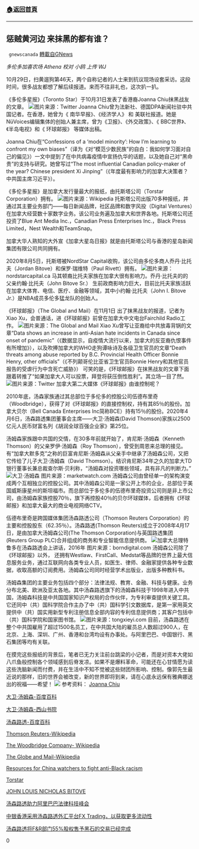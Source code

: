 ###  [:house:返回首頁](https://github.com/ourhimalayas/txt)
---

## 惩贼黄河边 来抹黑的都有谁？
` gnewscanada` [轉載自GNews](https://gnews.org/zh-hans/558390/)

*多伦多加喜农场 Athena
校对 小鸥 上传 WJ*

10月29日，扫黄遛狗第46天，两个自称记者的人士来到抗议现场设套采访。这段时间，很多战友都想了解后续报道。来而不往非礼也，这次扒一扒。

《多伦多星报》（Toronto Star）于10月31日发表了香港裔Joanna Chiu抹黑战友的文章。
![]()![](https://gnews-media-offload.s3.amazonaws.com/wp-content/uploads/2020/11/14090651/%E5%B1%8F%E5%B9%95%E6%88%AA%E5%9B%BE4.png)图片来源：Twitter
Joanna Chiu曾为法新社、德国DPA新闻社驻中共国记者。在香港，她曾为《 南华早报》、《经济学人》 和 美联社报道。她是NüVoices编辑集体的创始人兼主席，曾为《卫报》、《外交政策》、《 BBC世界》、《半岛电视》和《 环球邮报》 等媒体出稿。

Joanna Chiu在“Confessions of a ‘model minority’: How I’m learning to confront my own biases”（译为《对“模范少数民族”的自白：我如何学习面对自己的偏见》）一文中提到了在中共病毒疫情中宣扬仇华的话题，以及她自己对“黑命贵”的支持与研究。她曾写过“The most influential Canadian policy-maker of the year? Chinese president Xi Jinping”（《年度最有影响力的加拿大决策者？中共国主席习近平》）。

《多伦多星报》是加拿大发行量最大的报纸，由托斯塔公司（Torstar Corporation）拥有。
![]()![](https://gnews-media-offload.s3.amazonaws.com/wp-content/uploads/2020/11/14090846/1200px-Torstar_Corporation_Logo.svg_.png)图片来源：Wikipedia
托斯塔公司出版70多种报纸，并通过其主要业务部门——每日新闻品牌，社区品牌和数字风投（Digital Ventures）在加拿大经营数十家数字业务。该公司业务遍及加拿大和世界各地。托斯塔公司还投资了Blue Ant Media Inc.，Canadian Press Enterprises Inc.，Black Press Limited，Nest Wealth和TeamSnap。

加拿大华人熟知的大外宣《加拿大星岛日报》就是由托斯塔公司与香港的星岛新闻集团有限公司共同拥有。

2020年8月5日，托斯塔被NordStar Capital收购，该公司由多伦多商人乔丹·比托夫（Jordan Bitove）和保罗·瑞维特（Paul Rivett）拥有。
![]()![](https://gnews-media-offload.s3.amazonaws.com/wp-content/uploads/2020/11/14094351/NordStar-Capital_logo-480x88-1.png)图片来源：nordstarcapital.ca
马其顿裔比托夫家族在加拿大很有影响力。乔丹·比托夫的的父亲约翰·比托夫（John Bitove Sr.） 生前政商影响力巨大，目前比托夫家族活跃在加拿大体育、电信、医疗、金融等领域，其中小约翰·比托夫（John I. Bitove Jr.）是NBA成员多伦多猛龙队的创始人。

《环球邮报》（The Global and Mail）在11月1日 出了抹黑战友的报道，记者为Xiao Xu，会普通话，进《环球邮报》前曾在加拿大中文电台Fairchild Radio工作。
![]()![](https://gnews-media-offload.s3.amazonaws.com/wp-content/uploads/2020/11/14091117/%E5%B1%8F%E5%B9%95%E6%88%AA%E5%9B%BE676.png)图片来源：The Global and Mail
Xiao Xu曾写让亚裔给中共放毒背锅的文章“Data shows an increase in anti-Asian hate incidents in Canada since onset of pandemic”（《数据显示，自疫情大流行以来，加拿大的反亚裔仇恨事件有所增加》），以及吹捧加拿大的WHO走狗谭咏诗及各级卫生官员的文章“Death threats among abuse reported by B.C. Provincial Health Officer Bonnie Henry, other officials”（《不列颠哥伦比亚省卫生官员Bonnie Henry和其他官员报告的受虐行为中含死亡威胁》）
可笑的是，《环球邮报》在抹黑战友的文章下面跟着转推了“如果加拿大人可以投票，拜登将获压倒性胜利”。其立场一目了然。
![]()![](https://gnews-media-offload.s3.amazonaws.com/wp-content/uploads/2020/11/14091225/WhatsApp_Image_2020-11-01_at_23.02.46.jpeg)图片来源：Twitter
加拿大第二大媒体《环球邮报》由谁控制呢？

2010年底，汤森家族通过其总部位于多伦多的控股公司伍德布里奇（Woodbridge），获得了对《环球邮报》的直接控制权，持有其85％的股份。加拿大贝尔（Bell Canada Enterprises Inc简称BCE）持有15％的股份。2020年4月6日，汤森路透集团董事会主席——大卫·汤姆森(David Thomson)家族以2500亿元人民币财富名列《胡润全球百强企业家》第25位。

汤姆森家族跟中共国的交情，在30多年前就开始了，肯尼斯·汤姆森（Kenneth Thomson）的父亲罗伊·汤姆森（Roy Thomson），曾受到周恩来总理的接见。有“加拿大默多克”之称的巨富肯尼斯·汤姆森从父亲手中继承了汤姆森公司，又把它传给了儿子大卫·汤姆森（David Thomson）。结识肯尼斯34年之久的加拿大TD银行董事长兼总裁查尔斯·贝利称，“汤姆森对投资哪些领域，具有非凡的判断力。”
![]()![](https://gnews-media-offload.s3.amazonaws.com/wp-content/uploads/2020/11/14093712/MW-GD847_David__20180215103214_ZQ.jpg)大卫·汤姆森 图片来源：marketwatch.com
汤姆森公司由曾经单一的架构演变成两个互相独立的控股公司。其中汤姆森公司是一家公开上市的企业，总部位于美国威斯康星州的斯坦福市。而总部位于多伦多的伍德布里奇投资公司则是非上市公司，由汤姆森家族控股70％，旗下再控股40％的贝尔环球媒体，后者拥有《环球邮报》和加拿大最大的商业电视网络CTV。

伍德布里奇是跨国媒体集团汤森路透公司（Thomson Reuters Corporation）的主要和控股股东（62.35％）。汤森路透(Thomson Reuters)成立于2008年4月17日，是由加拿大汤姆森公司(The Thomson Corporation)与英国路透集团(Reuters Group PLC)合并组成的商务和专业智能信息提供商。
![]()![](https://gnews-media-offload.s3.amazonaws.com/wp-content/uploads/2020/11/14092501/justin-trudeau.jpg.size_.custom.crop_.1086x741.jpg)加拿大总理特鲁多在汤森路透会上讲话，2016年 图片来源：borndigital.com
汤姆森公司除了《环球邮报》以外， 还拥有Westlaw、FirstCall、Medstat等品牌的世界上最大信息服务业务，通过互联网向各类专业人员，如医生、律师、金融家提供各种专业数据，收取高额的订阅费用。汤姆森公司同时经营学术出版业，出版多种教科书。

汤姆森集团的主要业务包括四个部分：法律法规、教育、金融、科技与健康。业务分布北美、欧洲及亚太各地。其中汤森路透旗下的汤姆森科技于1998年进入中共国，汤姆森科技是中共国国家知识产权局的合作伙伴，为专利审查提供关键工具。它还同中（共）国科学院合作主办了中（共）国科学引文数据库，是第一家用英文提供中（共）国实用新型专利注册信息全部内容的专利信息提供商；其客户包括中（共）国科学院和国家图书馆。
![]()![](https://gnews-media-offload.s3.amazonaws.com/wp-content/uploads/2020/11/14091352/%E6%B1%A4%E6%A3%AE%E8%B7%AF%E9%80%8F.png)图片来源：tongxieyi.com
目前，汤森路透在整个中共国雇用了超过1500名员工，在中共国大陆的雇员总人数超过900人，在北京、上海、深圳、广州、香港和台湾均设有办事处。与阿里巴巴、中国银行、黑石集团等均有关联。

在摸完这些报纸的背景后，笔者已无力关注前台跳梁的小记者，而是对资本大佬如八爪鱼般控制各个领域感到后脊发凉。如果不是爆料革命，可能还在心甘情愿为读这些洗脑新闻而付费，并在生活中不知不觉被这些财团所影响、控制。像郭先生最近说的那样，旧的世界会被改变，新的世界即将到来，请在心底永远保有雅典娜送出的祝福——希望！
![]()![](https://gnews-media-offload.s3.amazonaws.com/wp-content/uploads/2020/11/14091744/001-1-1.jpg)
参考资料：
[Joanna Chiu](https://joannachiu.com/about/)

[大卫·汤姆森-百度百科](https://baike.baidu.com/item/%E5%A4%A7%E5%8D%AB%C2%B7%E6%B1%A4%E5%A7%86%E6%A3%AE)

[大卫·汤姆森-西山书院](http://www.xssy.org/consultation/consultation01-38.html)

[汤森路透-百度百科](https://baike.baidu.com/item/%E6%B1%A4%E6%A3%AE%E8%B7%AF%E9%80%8F)

[Thomson Reuters-Wikipedia](https://en.wikipedia.org/wiki/Thomson_Reuters)

[The Woodbridge Company- Wikipedia](https://en.wikipedia.org/wiki/The_Woodbridge_Company)

[The Globe and Mail-Wikipedia](https://en.wikipedia.org/wiki/The_Globe_and_Mail)

[Resources for China watchers to fight anti-Black racism](https://nuvoices.com/2020/06/07/resources-for-china-watchers-in-solidarity-with-anti-black-racism/)

[Torstar](https://www.torstar.com/company/overview)

[JOHN LOUIS NICHOLAS BITOVE](https://www.legacy.com/obituaries/thestar/obituary.aspx?n=john-louis-nicholas-bitove&amp;pid=175452684)

[汤森路透助力阿里巴巴法律科技峰会](https://bigdata.huanqiu.com/article/3wBdlfwl6sM)

[中银香港采用汤森路透外汇平台FX Trading，以获取更多流动性](https://www.sohu.com/a/198320067_189372)

[汤森路透将F&R部门55%股权售予黑石的交易已经完成](https://cn.reuters.com/article/thomsonreuters-blackstone-refinitiv-1002-idCNKCS1MC061)

0
